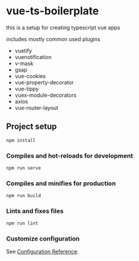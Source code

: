 # vue-ts-boilerplate ##

this is a setup for creating typescript vue apps

includes mostly common used plugins

- vuetify
- vuenotification
- v-mask
- gsap
- vue-cookies
- vue-property-decorator
- vue-tippy
- vuex-module-decorators
- axios
- vue-router-layout

## Project setup ##

```sh
npm install
```

### Compiles and hot-reloads for development ##

```sh
npm run serve
```

### Compiles and minifies for production ##

```sh
npm run build
```

### Lints and fixes files ##

```sh
npm run lint
```

### Customize configuration ##

See [Configuration Reference](https://cli.vuejs.org/config/).
